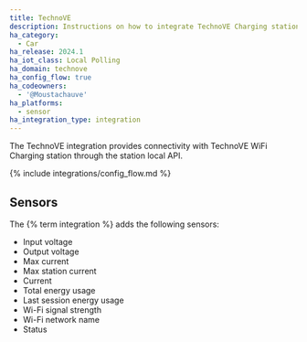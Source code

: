 ```yaml
---
title: TechnoVE
description: Instructions on how to integrate TechnoVE Charging station with Home Assistant.
ha_category:
  - Car
ha_release: 2024.1
ha_iot_class: Local Polling
ha_domain: technove
ha_config_flow: true
ha_codeowners:
  - '@Moustachauve'
ha_platforms:
  - sensor
ha_integration_type: integration
---
```


The TechnoVE integration provides connectivity with TechnoVE WiFi Charging station through the station local API.

{% include integrations/config_flow.md %}

## Sensors

The {% term integration %} adds the following sensors:

- Input voltage
- Output voltage
- Max current
- Max station current
- Current
- Total energy usage
- Last session energy usage
- Wi-Fi signal strength
- Wi-Fi network name
- Status